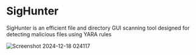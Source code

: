 # SigHunter
SigHunter is an efficient file and directory GUI scanning tool designed for detecting malicious files using YARA rules

![Screenshot 2024-12-18 024117](https://github.com/user-attachments/assets/f39f8cbe-ed9c-43f2-b4b9-5aa9ff6561bd)
